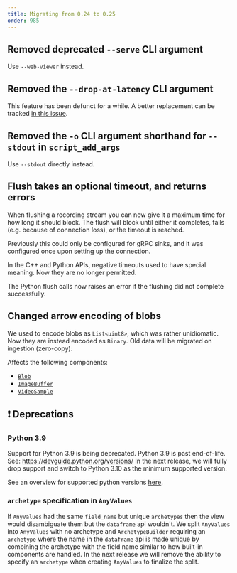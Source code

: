 ```yaml
---
title: Migrating from 0.24 to 0.25
order: 985
---
```


<!--   ^^^ this number must be _decremented_ when you copy/paste this file -->

## Removed deprecated `--serve` CLI argument

Use `--web-viewer` instead.

## Removed the `--drop-at-latency` CLI argument

This feature has been defunct for a while. A better replacement can be tracked [in this issue](https://github.com/rerun-io/rerun/issues/11024).

## Removed the `-o` CLI argument shorthand for `--stdout` in `script_add_args`

Use `--stdout` directly instead.

## Flush takes an optional timeout, and returns errors

When flushing a recording stream you can now give it a maximum time for how long it should block.
The flush will block until either it completes, fails (e.g. because of connection loss), or the timeout is reached.

Previously this could only be configured for gRPC sinks, and it was configured once upon setting up the connection.

In the C++ and Python APIs, negative timeouts used to have special meaning. Now they are no longer permitted.

The Python flush calls now raises an error if the flushing did not complete successfully.

## Changed arrow encoding of blobs

We used to encode blobs as `List<uint8>`, which was rather unidiomatic.
Now they are instead encoded as `Binary`.
Old data will be migrated on ingestion (zero-copy).

Affects the following components:

-   [`Blob`](https://rerun.io/docs/reference/types/components/blob)
-   [`ImageBuffer`](https://rerun.io/docs/reference/types/components/image_buffer)
-   [`VideoSample`](https://rerun.io/docs/reference/types/components/video_sample)

## ❗ Deprecations

### Python 3.9

Support for Python 3.9 is being deprecated. Python 3.9 is past end-of-life. See: https://devguide.python.org/versions/
In the next release, we will fully drop support and switch to Python 3.10 as the minimum supported version.

See an overview for supported python versions [here](https://ref.rerun.io/docs/python/main/common#supported-python-versions).

### `archetype` specification in `AnyValues`

If `AnyValues` had the same `field_name` but unique `archetypes` then the view would disambiguate them but the `dataframe` api wouldn't.
We split `AnyValues` into `AnyValues` with no archetype and `ArchetypeBuilder` requiring an `archetype` where the name in the `dataframe` api is made unique by combining
the archetype with the field name similar to how built-in components are handled.
In the next release we will remove the ability to specify an `archetype` when creating `AnyValues` to finalize the split.
